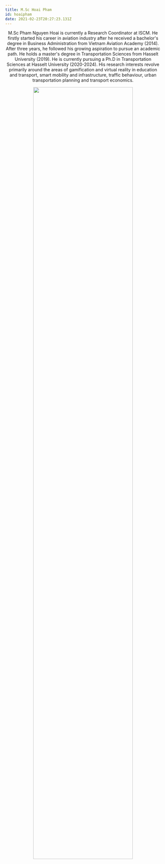 ```yaml
---
title: M.Sc Hoai Pham
id: hoaipham
date: 2021-02-23T20:27:23.131Z
---
```

<p align=center>M.Sc Pham Nguyen Hoai is currently a Research Coordinator at ISCM. He firstly started his career in aviation industry
after he received a bachelor&#39;s degree in Business Administration from Vietnam Aviation Academy (2014). After three
years, he followed his growing aspiration to pursue an academic path. He holds a master&#39;s degree in Transportation
Sciences from Hasselt University (2019). He is currently pursuing a Ph.D in Transportation Sciences at Hasselt University
(2020-2024). His research interests revolve primarily around the areas of gamification and virtual reality in education and
transport, smart mobility and infrastructure, traffic behaviour, urban transportation planning and transport economics.</p>

<div align="center"> <img align="center" width="80%" src="/images/people/TRI.jpg"/> </div>